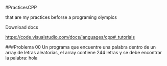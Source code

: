 #PracticesCPP 

that are my practices beforse a programing olympics 


Download docs 

https://code.visualstudio.com/docs/languages/cpp#_tutorials


###Problema 00
Un programa que encuentre una palabra dentro de un array de letras aleatorias, el array contiene 244 letras y se debe encontrar la palabra:
hola
